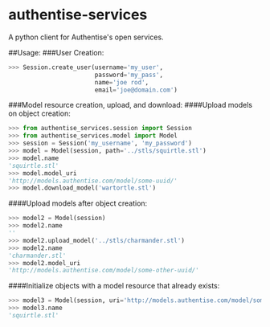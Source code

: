 # authentise-services
A python client for Authentise's open services.

##Usage:
###User Creation:
```python
>>> Session.create_user(username='my_user',
                        password='my_pass',
                        name='joe rod',
                        email='joe@domain.com')
```


###Model resource creation, upload, and download:
####Upload models on object creation:
```python
>>> from authentise_services.session import Session
>>> from authentise_services.model import Model
>>> session = Session('my_username', 'my_password')
>>> model = Model(session, path='../stls/squirtle.stl')
>>> model.name
'squirtle.stl'
>>> model.model_uri
'http://models.authentise.com/model/some-uuid/'
>>> model.download_model('wartortle.stl')
```
####Upload models after object creation:
```python
>>> model2 = Model(session)
>>> model2.name
''
>>> model2.upload_model('../stls/charmander.stl')
>>> model2.name
'charmander.stl'
>>> model2.model_uri
'http://models.authentise.com/model/some-other-uuid/'
```
####Initialize objects with a model resource that already exists:
```python
>>> model3 = Model(session, uri='http://models.authentise.com/model/some-uuid/')
>>> model3.name
'squirtle.stl'
```
